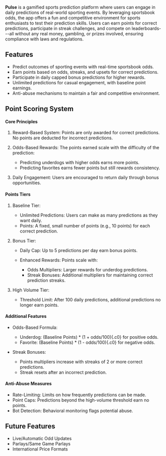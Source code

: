 **Pulse** is a gamified sports prediction platform where users can
engage in daily predictions of real-world sporting events. By leveraging
sportsbook odds, the app offers a fun and competitive environment for
sports enthusiasts to test their prediction skills. Users can earn
points for correct predictions, participate in streak challenges, and
compete on leaderboards---all without any real money, gambling, or
prizes involved, ensuring compliance with laws and regulations.

## Features

- Predict outcomes of sporting events with real-time sportsbook
  odds.
- Earn points based on odds, streaks, and upsets for correct
  predictions.
- Participate in daily capped bonus predictions for higher
  rewards.
- Unlimited predictions for casual engagement, with baseline point
  earnings.
- Anti-abuse mechanisms to maintain a fair and competitive
  environment.

## Point Scoring System

#### Core Principles

1.  Reward-Based System: Points are only awarded for correct
    predictions. No points are deducted for incorrect predictions.
2.  Odds-Based Rewards: The points earned scale with the
    difficulty of the prediction:

    - Predicting underdogs with higher odds earns more points.
    - Predicting favorites earns fewer points but still rewards
      consistency.

3.  Daily Engagement: Users are encouraged to return daily
    through bonus opportunities.

#### Points Tiers

1.  Baseline Tier:

    - Unlimited Predictions: Users can make as many predictions as
      they want daily.
    - Points: A fixed, small number of points (e.g., 10 points)
      for each correct prediction.

2.  Bonus Tier:

    - Daily Cap: Up to 5 predictions per day earn bonus
      points.
    - Enhanced Rewards: Points scale with:

      - Odds Multipliers: Larger rewards for underdog predictions.
      - Streak Bonuses: Additional multipliers for maintaining correct prediction streaks.

3.  High Volume Tier:

    - Threshold Limit: After 100 daily predictions, additional
      predictions no longer earn points.

#### Additional Features

- Odds-Based Formula:

  - Underdog: (Baseline Points) \* (1 + odds/100){.c0} for
    positive odds.
  - Favorite: (Baseline Points) \* (1 - odds/100){.c0} for
    negative odds.

- Streak Bonuses:
  - Points multipliers increase with streaks of 2 or more correct
    predictions.
  - Streak resets after an incorrect prediction.

#### Anti-Abuse Measures

- Rate-Limiting: Limits on how frequently predictions can be
  made.
- Point Caps: Predictions beyond the high-volume threshold
  earn no points.
- Bot Detection: Behavioral monitoring flags potential
  abuse.

## Future Features

- Live/Automatic Odd Updates
- Parlays/Same Game Parlays
- International Price Formats
